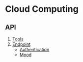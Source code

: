 # Cloud Computing

## API
1. [Tools](#tools-cc)
2. [Endpoint](#features-emoticare)
   - [Authentication](#endpoint-authentication)
   - [Mood](#endpoint-mood)
